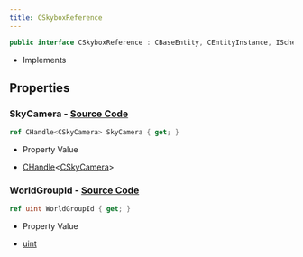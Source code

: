 ```yaml
---
title: CSkyboxReference
---
```


```csharp
public interface CSkyboxReference : CBaseEntity, CEntityInstance, ISchemaClass<CEntityInstance>, ISchemaClass<CBaseEntity>, ISchemaClass<CSkyboxReference>, ISchemaField, ISchemaClass, INativeHandle
```

- Implements

## Properties

### **SkyCamera** - [Source Code](https://github.com/swiftly-solution/swiftlys2/blob/main/managed/src/SwiftlyS2.Generated/Schemas/Interfaces/CSkyboxReference.cs#L18)

```csharp
ref CHandle<CSkyCamera> SkyCamera { get; }
```

- Property Value

- [CHandle](/docs/api/shared/natives/chandle-1)<[CSkyCamera](/docs/api/shared/schemadefinitions/cskycamera)>

### **WorldGroupId** - [Source Code](https://github.com/swiftly-solution/swiftlys2/blob/main/managed/src/SwiftlyS2.Generated/Schemas/Interfaces/CSkyboxReference.cs#L16)

```csharp
ref uint WorldGroupId { get; }
```

- Property Value

- [uint](https://learn.microsoft.com/dotnet/api/system.uint32)

